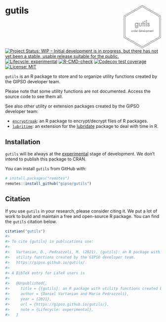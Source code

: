 
<!-- README.md is generated from README.Rmd. Please edit that file -->

# gutils <a href='https://gipso.github.io/gutils'><img src='man/figures/logo.png' align="right" height="139" /></a>

<!-- badges: start -->

[![Project Status: WIP – Initial development is in progress, but there
has not yet been a stable, usable release suitable for the
public.](https://www.repostatus.org/badges/latest/wip.svg)](https://www.repostatus.org/#wip)
[![Lifecycle:
experimental](https://img.shields.io/badge/lifecycle-experimental-orange.svg)](https://lifecycle.r-lib.org/articles/stages.html#experimental)
[![R-CMD-check](https://github.com/gipso/gutils/workflows/R-CMD-check/badge.svg)](https://github.com/gipso/gutils/actions)
[![Codecov test
coverage](https://codecov.io/gh/gipso/gutils/branch/main/graph/badge.svg)](https://codecov.io/gh/gipso/gutils?branch=main)
[![License:
MIT](https://img.shields.io/badge/license-MIT-green)](https://choosealicense.com/licenses/mit/)
<!-- badges: end -->

`gutils` is an R package to store and to organize utility functions
created by the GIPSO developer team.

Please note that some utility functions are not documented. Access the
source code to see them all.

See also other utility or extension packages created by the GIPSO
developer team:

-   [`encryptrpak`](https://github.com/gipso/encryptrpak): an R package
    to encrypt/decrypt files of R packages.
-   [`lubritime`](https://github.com/gipso/lubritime): an extension for
    the [lubridate](https://github.com/tidyverse/lubridate) package to
    deal with time in R.

## Installation

`gutils` will be always at the
[experimental](https://lifecycle.r-lib.org/articles/stages.html#experimental)
stage of development. We don’t intend to publish this package to CRAN.

You can install `gutils` from GitHub with:

``` r
# install.packages("remotes")
remotes::install_github("gipso/gutils")
```

## Citation

If you use `gutils` in your research, please consider citing it. We put
a lot of work to build and maintain a free and open-source R package.
You can find the `gutils` citation below.

``` r
citation("gutils")
#> 
#> To cite {gutils} in publications use:
#> 
#>   Vartanian, D., Pedrazzoli, M. (2021). {gutils}: an R package with
#>   utility functions created by the GIPSO developer team.
#>   https://gipso.github.io/gutils/.
#> 
#> A BibTeX entry for LaTeX users is
#> 
#>   @Unpublished{,
#>     title = {{gutils}: an R package with utility functions created by the GIPSO developer team},
#>     author = {Daniel Vartanian and Mario Pedrazzoli},
#>     year = {2021},
#>     url = {https://gipso.github.io/gutils/},
#>     note = {Lifecycle: experimental},
#>   }
```
